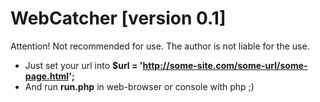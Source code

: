 WebCatcher [version 0.1]
==========
Attention! Not recommended for use.
The author is not liable for the use.

* Just set your url into **$url = 'http://some-site.com/some-url/some-page.html';**
* And run **run.php** in web-browser or console with php ;)
